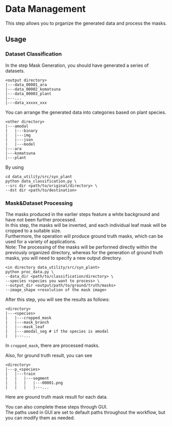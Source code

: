 # Data Management

This step allows you to prganize the generated data and process the masks.

## Usage
### Dataset Classification

In the step Mask Generation, you should have generated a series of datasets.

```
<output directory>
|---data_00001_ara
|---data_00002_komatsuna
|---data_00003_plant
|---...
|---data_xxxxx_xxx
```

You can arrange the generated data into categories based on plant species.

```
<other directory>
|---amodal
|   |---binary
|   |---img
|   |---json
|   |---model
|---ara
|---komatsuna
|---plant
```

By using
```
cd data_utility/src/syn_plant
python data_classification.py \
--src dir <path/to/original/directory> \
--dst dir <path/to/destination>
```

### Mask&Dataset Processing

The masks produced in the earlier steps feature a white background and have not been further processed.  
In this step, the masks will be inverted, and each individual leaf mask will be cropped to a suitable size.  
Furthermore, the operation will produce ground truth masks, which can be used for a variety of applications.  
Note: The processing of the masks will be performed directly within the previously organized directory,
whereas for the generation of ground truth masks, you will need to specify a new output directory.

```
<in directory data_utility/src/syn_plant>
python proc_data.py \
--data_dir <path/to/classification/directory> \
--species <species you want to process> \
--output_dir <output/path/to/ground/truth/masks>
--image_shape <resolution of the mask image>
```
After this step, you will see the results as follows:

```
<directory>
|---<species>
|   |---cropped_mask
|   |---mask_branch
|   |---mask_leaf
|   |---amodal_seg # if the species is amodal
|   |---...
```

In `cropped_mask`, there are processed masks.

Also, for ground truth result, you can see

```
<directory>
|---p_<species>
|   |---train
|   |   |---segment
|   |   |   |---00001.png
|   |   |   |---...
```

Here are ground truth mask result for each data. 

You can also complete these steps through GUI.  
The paths used in GUI are set to default paths throughout the workflow, but you can modify them as needed.
